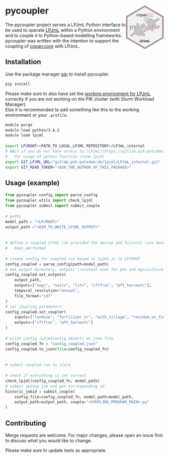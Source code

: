 # pycoupler  <a href=''><img src='docs/img/logo.png' align="right" height="139" /></a>

The pycoupler project serves a LPJmL Python interface to be used to operate
[LPJmL](https://gitlab.pik-potsdam.de/lpjml/LPJmL_internal) within a Python
environment and to couple it to Python-based modelling frameworks.  
pycoupler was written with the intention to support the coupling of
[copan:core](https://github.com/pik-copan/pycopancore/) with LPJmL.

## Installation

Use the package manager [pip](https://pip.pypa.io/en/stable/) to install pycoupler.

```bash
pip install
```

Please make sure to also have set the [working environment for LPJmL](https://gitlab.pik-potsdam.de/lpjml/LPJmL_internal/-/blob/master/INSTALL) correctly if you are not working
on the PIK cluster (with Slurm Workload Manager).  
Else it is recommended to add something like this to the working environment or your `.profile`.

```bash
module purge
module load python/3.8.2
module load lpjml

export LPJROOT=<PATH_TO_LOCAL_LPJML_REPOSITORY>/LPJmL_internal
# ONLY if you do not have access to [LPJmL](https://gitlab.pik-potsdam.de/lpjml/LPJmL_internal)
#   for usage of python function clone_lpjml
export GIT_LPJML_URL="gitlab.pik-potsdam.de/lpjml/LPJmL_internal.git"
export GIT_READ_TOKEN="<ASK_THE_AUTHOR_OF_THIS_PACKAGE>"
```

## Usage (example)

```python
from pycoupler.config import parse_config
from pycoupler.utils import check_lpjml
from pycoupler.submit import submit_couple

# paths
model_path = "<LPJROOT>"
output_path ="<DIR_TO_WRITE_LPJML_OUTPUT>"


# define a coupled LPJmL run provided the spinup and historic runs have already
#   been performed 

# create config for coupled run based on lpjml.js in LPJROOT
config_coupled = parse_config(path=model_path)
# set output directory, outputs (relevant ones for pbs and agriculture)
config_coupled.set_outputs(
    output_path,
    outputs=["vegc", "soilc", "litc", "cftfrac", "pft_harvestc"],
    temporal_resolution="annual",
    file_format="cdf"
)
# set coupling parameters
config_coupled.set_coupler(
    inputs=["landuse", "fertilizer_nr", "with_tillage", "residue_on_field"],
    outputs=["cftfrac", "pft_harvestc"]
)

# write config (LpjmlConfig object) as json file
config_coupled_fn = "config_coupled.json"
config_coupled.to_json(file=config_coupled_fn)


# submit coupled run to slurm

# check if everything is set correct
check_lpjml(config_coupled_fn, model_path)
# submit spinup job and get corresponding id
historic_jobid = submit_couple(
    config_file=config_coupled_fn, model_path=model_path,
    output_path=output_path, couple="<COUPLING_PROGRAM_MAIN>.py"
)

```

## Contributing
Merge requests are welcome. For major changes, please open an issue first to discuss what you would like to change.

Please make sure to update tests as appropriate.
